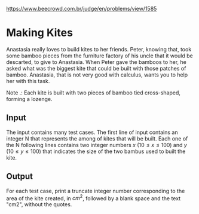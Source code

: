 https://www.beecrowd.com.br/judge/en/problems/view/1585

# Making Kites

Anastasia really loves to build kites to her friends. Peter, knowing that,
took some bamboo pieces from the furniture factory of his uncle that it would
be descarted, to give to Anastasia. When Peter gave the bamboos to her, he
asked what was the biggest kite that could be built with those patches of
bamboo. Anastasia, that is not very good with calculus, wants you to help her
with this task.

Note .: Each kite is built with two pieces of bamboo tied cross-shaped,
forming a lozenge.

## Input

The input contains many test cases. The first line of input contains an
integer N that represents the among of kites that will be built. Each one of
the N following lines contains two integer numbers $x$ ($10 \leq x \leq 100$)
and $y$ ($10 \leq y \leq 100$) that indicates the size of the two bambus used
to built the kite.

## Output

For each test case, print a truncate integer number corresponding to the area
of the kite created, in $cm^2$, followed by a blank space and the text "cm2",
without the quotes.
